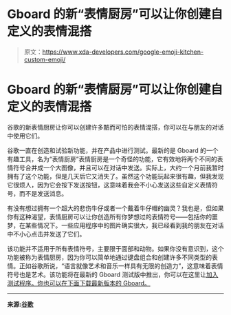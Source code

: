 # Gboard 的新“表情厨房”可以让你创建自定义的表情混搭

> 原文：<https://www.xda-developers.com/google-emoji-kitchen-custom-emoji/>

# Gboard 的新“表情厨房”可以让你创建自定义的表情混搭

谷歌的新表情厨房让你可以创建许多酷而可怕的表情混搭，你可以在与朋友的对话中使用它们。

谷歌一直在创造和试验新功能，并在产品中进行测试。最新的是 Gboard 的一个有趣工具，名为“表情厨房”表情厨房是一个奇怪的功能，它有效地将两个不同的表情符号合并成一个大图像，并且可以在对话中发送。实际上，大约一个月前我暂时拥有了这个功能，但是几天后它又消失了。虽然这个功能玩起来很有趣，但我发现它很烦人，因为它会按下发送按钮，这意味着我会不小心发送这些自定义表情符号，而不是发送消息。

有没有想过拥有一个超大的悲伤牛仔或者一个戴着牛仔帽的幽灵？我也是，但如果你有这种渴望，表情厨房可以让你创造所有你梦想过的表情符号——包括你的噩梦，在某些情况下。一些应用程序中的图片确实很大，我已经看到我的朋友在对话中不小心点击并发送了它们。

该功能并不适用于所有表情符号，主要限于面部和动物。如果你没有意识到，这个功能被称为表情厨房，因为你可以简单地通过键盘组合和创建许多不同类型的表情。正如谷歌所说，“语言就像艺术和音乐一样具有无限的创造力”，这意味着表情符号也是艺术。该功能将在最新的 Gboard 测试版中推出，你可以在这里让[加入测试程序。你也可以在下面下载最新版本的 Gboard。](https://play.google.com/apps/testing/com.google.android.inputmethod.latin)

* * *

**来源:[谷歌](https://www.blog.google/products/android/feeling-all-the-feels-theres-an-emoji-sticker-for-that/)**